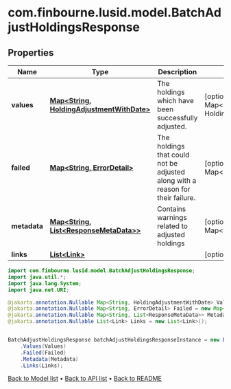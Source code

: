 # com.finbourne.lusid.model.BatchAdjustHoldingsResponse

## Properties

Name | Type | Description | Notes
------------ | ------------- | ------------- | -------------
**values** | [**Map&lt;String, HoldingAdjustmentWithDate&gt;**](HoldingAdjustmentWithDate.md) | The holdings which have been successfully adjusted. | [optional] [default to Map<String, HoldingAdjustmentWithDate>]
**failed** | [**Map&lt;String, ErrorDetail&gt;**](ErrorDetail.md) | The holdings that could not be adjusted along with a reason for their failure. | [optional] [default to Map<String, ErrorDetail>]
**metadata** | [**Map&lt;String, List&lt;ResponseMetaData&gt;&gt;**](List.md) | Contains warnings related to adjusted holdings | [optional] [default to Map<String, List<ResponseMetaData>>]
**links** | [**List&lt;Link&gt;**](Link.md) |  | [optional] [default to List<Link>]

```java
import com.finbourne.lusid.model.BatchAdjustHoldingsResponse;
import java.util.*;
import java.lang.System;
import java.net.URI;

@jakarta.annotation.Nullable Map<String, HoldingAdjustmentWithDate> Values = new Map<String, HoldingAdjustmentWithDate>();
@jakarta.annotation.Nullable Map<String, ErrorDetail> Failed = new Map<String, ErrorDetail>();
@jakarta.annotation.Nullable Map<String, List<ResponseMetaData>> Metadata = new Map<String, List<ResponseMetaData>>();
@jakarta.annotation.Nullable List<Link> Links = new List<Link>();


BatchAdjustHoldingsResponse batchAdjustHoldingsResponseInstance = new BatchAdjustHoldingsResponse()
    .Values(Values)
    .Failed(Failed)
    .Metadata(Metadata)
    .Links(Links);
```


[Back to Model list](../README.md#documentation-for-models) &#8226; [Back to API list](../README.md#documentation-for-api-endpoints) &#8226; [Back to README](../README.md)
